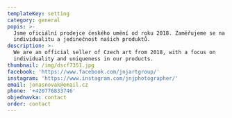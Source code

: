 ```yaml
---
templateKey: setting
category: general
popis: >-
  Jsme oficiální prodejce českého umění od roku 2018. Zaměřujeme se na
  individualitu a jedinečnost našich produktů.
description: >-
  We are an official seller of Czech art from 2018, with a focus on
  individuality and uniqueness in our products.
thumbnail: /img/dscf7351.jpg
facebook: 'https://www.facebook.com/jnjartgroup/'
instagram: 'https://www.instagram.com/jnjphotographer/'
email: jonasnovak@email.cz
phone: '+420776833746'
objednavka: contact
order: contact
---
```


